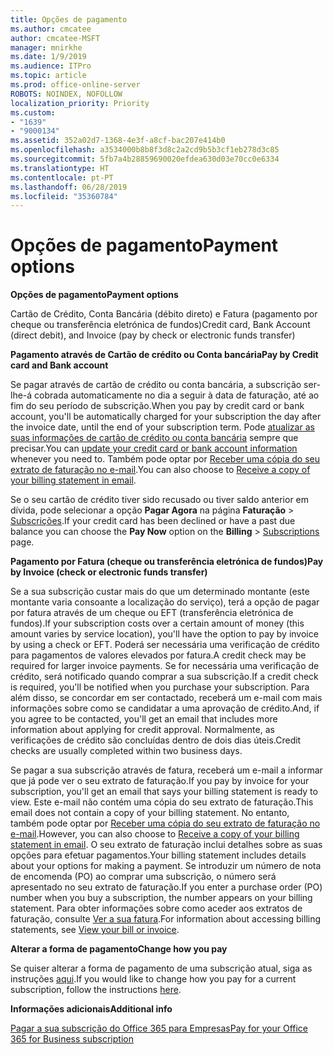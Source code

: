 ```yaml
---
title: Opções de pagamento
ms.author: cmcatee
author: cmcatee-MSFT
manager: mnirkhe
ms.date: 1/9/2019
ms.audience: ITPro
ms.topic: article
ms.prod: office-online-server
ROBOTS: NOINDEX, NOFOLLOW
localization_priority: Priority
ms.custom:
- "1639"
- "9000134"
ms.assetid: 352a02d7-1368-4e3f-a8cf-bac207e414b0
ms.openlocfilehash: a3534000b8b8f3d8c2a2cd9b5b3cf1eb278d3c85
ms.sourcegitcommit: 5fb7a4b28859690020efdea630d03e70cc0e6334
ms.translationtype: HT
ms.contentlocale: pt-PT
ms.lasthandoff: 06/28/2019
ms.locfileid: "35360784"
---
```

# <a name="payment-options"></a><span data-ttu-id="3872f-102">Opções de pagamento</span><span class="sxs-lookup"><span data-stu-id="3872f-102">Payment options</span></span>

 <span data-ttu-id="3872f-103">**Opções de pagamento**</span><span class="sxs-lookup"><span data-stu-id="3872f-103">**Payment options**</span></span>
  
<span data-ttu-id="3872f-104">Cartão de Crédito, Conta Bancária (débito direto) e Fatura (pagamento por cheque ou transferência eletrónica de fundos)</span><span class="sxs-lookup"><span data-stu-id="3872f-104">Credit card, Bank Account (direct debit), and Invoice (pay by check or electronic funds transfer)</span></span>
  
 <span data-ttu-id="3872f-105">**Pagamento através de Cartão de crédito ou Conta bancária**</span><span class="sxs-lookup"><span data-stu-id="3872f-105">**Pay by Credit card and Bank account**</span></span>
  
<span data-ttu-id="3872f-106">Se pagar através de cartão de crédito ou conta bancária, a subscrição ser-lhe-á cobrada automaticamente no dia a seguir à data de faturação, até ao fim do seu período de subscrição.</span><span class="sxs-lookup"><span data-stu-id="3872f-106">When you pay by credit card or bank account, you'll be automatically charged for your subscription the day after the invoice date, until the end of your subscription term.</span></span> <span data-ttu-id="3872f-107">Pode [atualizar as suas informações de cartão de crédito ou conta bancária](https://docs.microsoft.com/office365/admin/subscriptions-and-billing/add-update-or-remove-credit-card-or-bank-account?view=o365-worldwide) sempre que precisar.</span><span class="sxs-lookup"><span data-stu-id="3872f-107">You can [update your credit card or bank account information](https://docs.microsoft.com/office365/admin/subscriptions-and-billing/add-update-or-remove-credit-card-or-bank-account?view=o365-worldwide) whenever you need to.</span></span> <span data-ttu-id="3872f-108">Também pode optar por [Receber uma cópia do seu extrato de faturação no e-mail](https://docs.microsoft.com/office365/admin/subscriptions-and-billing/pay-for-your-subscription?view=o365-worldwide#receive-a-copy-of-your-billing-statement-in-email).</span><span class="sxs-lookup"><span data-stu-id="3872f-108">You can also choose to [Receive a copy of your billing statement in email](https://docs.microsoft.com/office365/admin/subscriptions-and-billing/pay-for-your-subscription?view=o365-worldwide#receive-a-copy-of-your-billing-statement-in-email).</span></span>
  
<span data-ttu-id="3872f-109">Se o seu cartão de crédito tiver sido recusado ou tiver saldo anterior em dívida, pode selecionar a opção **Pagar Agora** na página **Faturação** \> [Subscrições](https://portal.office.com/adminportal/home#/subscriptions).</span><span class="sxs-lookup"><span data-stu-id="3872f-109">If your credit card has been declined or have a past due balance you can choose the **Pay Now** option on the **Billing** \> [Subscriptions](https://portal.office.com/adminportal/home#/subscriptions) page.</span></span>
  
 <span data-ttu-id="3872f-110">**Pagamento por Fatura (cheque ou transferência eletrónica de fundos)**</span><span class="sxs-lookup"><span data-stu-id="3872f-110">**Pay by Invoice (check or electronic funds transfer)**</span></span>
  
<span data-ttu-id="3872f-111">Se a sua subscrição custar mais do que um determinado montante (este montante varia consoante a localização do serviço), terá a opção de pagar por fatura através de um cheque ou EFT (transferência eletrónica de fundos).</span><span class="sxs-lookup"><span data-stu-id="3872f-111">If your subscription costs over a certain amount of money (this amount varies by service location), you'll have the option to pay by invoice by using a check or EFT.</span></span> <span data-ttu-id="3872f-112">Poderá ser necessária uma verificação de crédito para pagamentos de valores elevados por fatura.</span><span class="sxs-lookup"><span data-stu-id="3872f-112">A credit check may be required for larger invoice payments.</span></span> <span data-ttu-id="3872f-113">Se for necessária uma verificação de crédito, será notificado quando comprar a sua subscrição.</span><span class="sxs-lookup"><span data-stu-id="3872f-113">If a credit check is required, you'll be notified when you purchase your subscription.</span></span> <span data-ttu-id="3872f-114">Para além disso, se concordar em ser contactado, receberá um e-mail com mais informações sobre como se candidatar a uma aprovação de crédito.</span><span class="sxs-lookup"><span data-stu-id="3872f-114">And, if you agree to be contacted, you'll get an email that includes more information about applying for credit approval.</span></span> <span data-ttu-id="3872f-115">Normalmente, as verificações de crédito são concluídas dentro de dois dias úteis.</span><span class="sxs-lookup"><span data-stu-id="3872f-115">Credit checks are usually completed within two business days.</span></span>
  
<span data-ttu-id="3872f-116">Se pagar a sua subscrição através de fatura, receberá um e-mail a informar que já pode ver o seu extrato de faturação.</span><span class="sxs-lookup"><span data-stu-id="3872f-116">If you pay by invoice for your subscription, you'll get an email that says your billing statement is ready to view.</span></span> <span data-ttu-id="3872f-117">Este e-mail não contém uma cópia do seu extrato de faturação.</span><span class="sxs-lookup"><span data-stu-id="3872f-117">This email does not contain a copy of your billing statement.</span></span> <span data-ttu-id="3872f-118">No entanto, também pode optar por [Receber uma cópia do seu extrato de faturação no e-mail](https://docs.microsoft.com/office365/admin/subscriptions-and-billing/pay-for-your-subscription?view=o365-worldwide#receive-a-copy-of-your-billing-statement-in-email).</span><span class="sxs-lookup"><span data-stu-id="3872f-118">However, you can also choose to [Receive a copy of your billing statement in email](https://docs.microsoft.com/office365/admin/subscriptions-and-billing/pay-for-your-subscription?view=o365-worldwide#receive-a-copy-of-your-billing-statement-in-email).</span></span> <span data-ttu-id="3872f-119">O seu extrato de faturação inclui detalhes sobre as suas opções para efetuar pagamentos.</span><span class="sxs-lookup"><span data-stu-id="3872f-119">Your billing statement includes details about your options for making a payment.</span></span> <span data-ttu-id="3872f-120">Se introduzir um número de nota de encomenda (PO) ao comprar uma subscrição, o número será apresentado no seu extrato de faturação.</span><span class="sxs-lookup"><span data-stu-id="3872f-120">If you enter a purchase order (PO) number when you buy a subscription, the number appears on your billing statement.</span></span> <span data-ttu-id="3872f-121">Para obter informações sobre como aceder aos extratos de faturação, consulte [Ver a sua fatura](https://docs.microsoft.com/office365/admin/subscriptions-and-billing/view-your-bill-or-invoice?view=o365-worldwide).</span><span class="sxs-lookup"><span data-stu-id="3872f-121">For information about accessing billing statements, see [View your bill or invoice](https://docs.microsoft.com/office365/admin/subscriptions-and-billing/view-your-bill-or-invoice?view=o365-worldwide).</span></span>
  
 <span data-ttu-id="3872f-122">**Alterar a forma de pagamento**</span><span class="sxs-lookup"><span data-stu-id="3872f-122">**Change how you pay**</span></span>
  
<span data-ttu-id="3872f-123">Se quiser alterar a forma de pagamento de uma subscrição atual, siga as instruções [aqui](https://docs.microsoft.com/office365/admin/subscriptions-and-billing/change-payment-method?view=o365-worldwide).</span><span class="sxs-lookup"><span data-stu-id="3872f-123">If you would like to change how you pay for a current subscription, follow the instructions [here](https://docs.microsoft.com/office365/admin/subscriptions-and-billing/change-payment-method?view=o365-worldwide).</span></span>
  
 <span data-ttu-id="3872f-124">**Informações adicionais**</span><span class="sxs-lookup"><span data-stu-id="3872f-124">**Additional info**</span></span>
  
[<span data-ttu-id="3872f-125">Pagar a sua subscrição do Office 365 para Empresas</span><span class="sxs-lookup"><span data-stu-id="3872f-125">Pay for your Office 365 for Business subscription</span></span>](https://docs.microsoft.com/office365/admin/subscriptions-and-billing/pay-for-your-subscription?view=o365-worldwide)
  